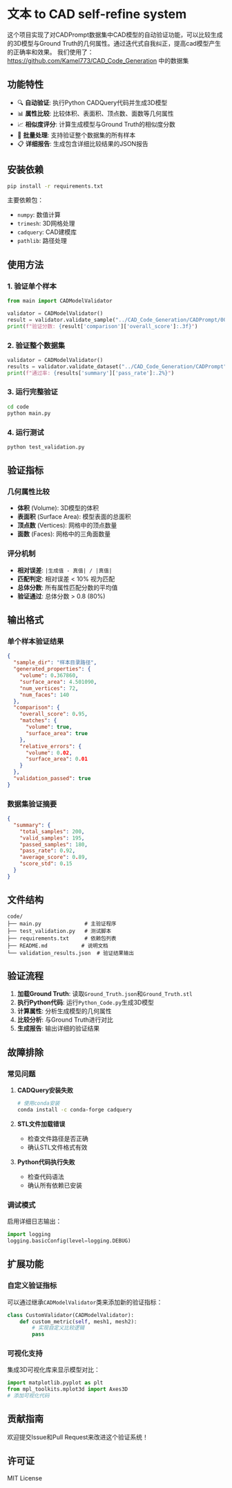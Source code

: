 # 文本 to CAD self-refine system

这个项目实现了对CADPrompt数据集中CAD模型的自动验证功能，可以比较生成的3D模型与Ground Truth的几何属性。通过迭代式自我纠正，提高cad模型产生的正确率和效果。
我们使用了：https://github.com/Kamel773/CAD_Code_Generation 中的数据集

## 功能特性

- 🔍 **自动验证**: 执行Python CADQuery代码并生成3D模型
- 📊 **属性比较**: 比较体积、表面积、顶点数、面数等几何属性
- 📈 **相似度评分**: 计算生成模型与Ground Truth的相似度分数
- 📁 **批量处理**: 支持验证整个数据集的所有样本
- 📋 **详细报告**: 生成包含详细比较结果的JSON报告

## 安装依赖

```bash
pip install -r requirements.txt
```

主要依赖包：
- `numpy`: 数值计算
- `trimesh`: 3D网格处理
- `cadquery`: CAD建模库
- `pathlib`: 路径处理

## 使用方法

### 1. 验证单个样本

```python
from main import CADModelValidator

validator = CADModelValidator()
result = validator.validate_sample("../CAD_Code_Generation/CADPrompt/00000007")
print(f"验证分数: {result['comparison']['overall_score']:.3f}")
```

### 2. 验证整个数据集

```python
validator = CADModelValidator()
results = validator.validate_dataset("../CAD_Code_Generation/CADPrompt")
print(f"通过率: {results['summary']['pass_rate']:.2%}")
```

### 3. 运行完整验证

```bash
cd code
python main.py
```

### 4. 运行测试

```bash
python test_validation.py
```

## 验证指标

### 几何属性比较
- **体积** (Volume): 3D模型的体积
- **表面积** (Surface Area): 模型表面的总面积
- **顶点数** (Vertices): 网格中的顶点数量
- **面数** (Faces): 网格中的三角面数量

### 评分机制
- **相对误差**: `|生成值 - 真值| / |真值|`
- **匹配判定**: 相对误差 < 10% 视为匹配
- **总体分数**: 所有属性匹配分数的平均值
- **验证通过**: 总体分数 > 0.8 (80%)

## 输出格式

### 单个样本验证结果
```json
{
  "sample_dir": "样本目录路径",
  "generated_properties": {
    "volume": 0.367860,
    "surface_area": 4.501090,
    "num_vertices": 72,
    "num_faces": 140
  },
  "comparison": {
    "overall_score": 0.95,
    "matches": {
      "volume": true,
      "surface_area": true
    },
    "relative_errors": {
      "volume": 0.02,
      "surface_area": 0.01
    }
  },
  "validation_passed": true
}
```

### 数据集验证摘要
```json
{
  "summary": {
    "total_samples": 200,
    "valid_samples": 195,
    "passed_samples": 180,
    "pass_rate": 0.92,
    "average_score": 0.89,
    "score_std": 0.15
  }
}
```

## 文件结构

```
code/
├── main.py              # 主验证程序
├── test_validation.py   # 测试脚本
├── requirements.txt     # 依赖包列表
├── README.md           # 说明文档
└── validation_results.json  # 验证结果输出
```

## 验证流程

1. **加载Ground Truth**: 读取`Ground_Truth.json`和`Ground_Truth.stl`
2. **执行Python代码**: 运行`Python_Code.py`生成3D模型
3. **计算属性**: 分析生成模型的几何属性
4. **比较分析**: 与Ground Truth进行对比
5. **生成报告**: 输出详细的验证结果

## 故障排除

### 常见问题

1. **CADQuery安装失败**
   ```bash
   # 使用conda安装
   conda install -c conda-forge cadquery
   ```

2. **STL文件加载错误**
   - 检查文件路径是否正确
   - 确认STL文件格式有效

3. **Python代码执行失败**
   - 检查代码语法
   - 确认所有依赖已安装

### 调试模式

启用详细日志输出：
```python
import logging
logging.basicConfig(level=logging.DEBUG)
```

## 扩展功能

### 自定义验证指标
可以通过继承`CADModelValidator`类来添加新的验证指标：

```python
class CustomValidator(CADModelValidator):
    def custom_metric(self, mesh1, mesh2):
        # 实现自定义比较逻辑
        pass
```

### 可视化支持
集成3D可视化库来显示模型对比：

```python
import matplotlib.pyplot as plt
from mpl_toolkits.mplot3d import Axes3D
# 添加可视化代码
```

## 贡献指南

欢迎提交Issue和Pull Request来改进这个验证系统！

## 许可证

MIT License 
